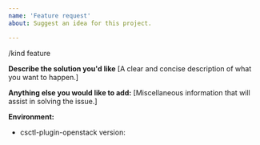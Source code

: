 ```yaml
---
name: 'Feature request'
about: Suggest an idea for this project.

---
```


/kind feature

**Describe the solution you'd like**
[A clear and concise description of what you want to happen.]


**Anything else you would like to add:**
[Miscellaneous information that will assist in solving the issue.]


**Environment:**

- csctl-plugin-openstack version:
